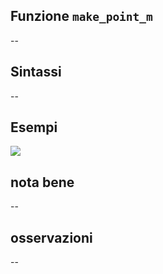 ## Funzione `make_point_m`

--

## Sintassi

--

## Esempi

<img src="/img/geometria/xxx/make_point_m1.png">

## nota bene

--

## osservazioni

--